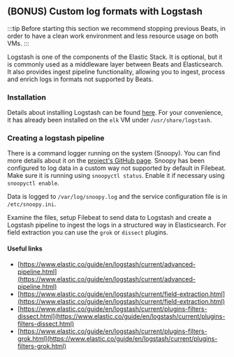 ## (BONUS) Custom log formats with Logstash

:::tip
Before starting this section we recommend stopping previous Beats, in order to 
have a clean work environment and less resource usage on both VMs.
:::

Logstash is one of the components of the Elastic Stack. It is optional, but it
is commonly used as a middleware layer between Beats and Elasticsearch. It also
provides ingest pipeline functionality, allowing you to ingest, process and
enrich logs in formats not supported by Beats.

### Installation

Details about installing Logstash can be found 
[here](https://www.elastic.co/guide/en/logstash/current/installing-logstash.html).
For your convenience, it has already been installed on the `elk` VM under 
`/usr/share/logstash`.

### Creating a logstash pipeline

There is a command logger running on the system (Snoopy). You can find more
details about it on the [project's GitHub page](https://github.com/a2o/snoopy). 
Snoopy has been configured to log data in a custom way not supported by default 
in Filebeat. Make sure it is running using `snoopyctl status`. Enable it if 
necessary using `snoopyctl enable`.

Data is logged to `/var/log/snoopy.log` and the service configuration file is in
`/etc/snoopy.ini`. 

Examine the files, setup Filebeat to send data to Logstash and create a Logstash
pipeline to ingest the logs in a structured way in Elasticsearch. For field
extraction you can use the `grok` or `dissect` plugins.

#### Useful links

- [https://www.elastic.co/guide/en/logstash/current/advanced-pipeline.html](https://www.elastic.co/guide/en/logstash/current/advanced-pipeline.html)
- [https://www.elastic.co/guide/en/logstash/current/field-extraction.html](https://www.elastic.co/guide/en/logstash/current/field-extraction.html)
- [https://www.elastic.co/guide/en/logstash/current/plugins-filters-dissect.html](https://www.elastic.co/guide/en/logstash/current/plugins-filters-dissect.html)
- [https://www.elastic.co/guide/en/logstash/current/plugins-filters-grok.html](https://www.elastic.co/guide/en/logstash/current/plugins-filters-grok.html)
